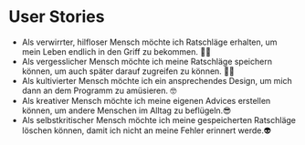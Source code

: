 # User Stories

- Als verwirrter, hilfloser Mensch möchte ich Ratschläge erhalten, um mein Leben endlich in den Griff zu bekommen. 😵‍💫
- Als vergesslicher Mensch möchte ich meine Ratschläge speichern können, um auch später darauf zugreifen zu können. 🧓🏿
- Als kultivierter Mensch möchte ich ein ansprechendes Design, um mich dann an dem Programm zu amüsieren. 🤓
- Als kreativer Mensch möchte ich meine eigenen Advices erstellen können, um andere Menschen im Alltag zu beflügeln.😎
- Als selbstkritischer Mensch möchte ich meine gespeicherten Ratschläge löschen können, damit ich nicht an meine Fehler erinnert werde.👽